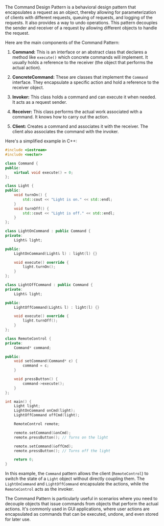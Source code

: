 The Command Design Pattern is a behavioral design pattern that encapsulates a request as an object, thereby allowing for parameterization of clients with different requests, queuing of requests, and logging of the requests. It also provides a way to undo operations. This pattern decouples the sender and receiver of a request by allowing different objects to handle the request.

Here are the main components of the Command Pattern:

1. **Command:** This is an interface or an abstract class that declares a method like `execute()` which concrete commands will implement. It usually holds a reference to the receiver (the object that performs the actual action).

2. **ConcreteCommand:** These are classes that implement the `Command` interface. They encapsulate a specific action and hold a reference to the receiver object.

3. **Invoker:** This class holds a command and can execute it when needed. It acts as a request sender.

4. **Receiver:** This class performs the actual work associated with a command. It knows how to carry out the action.

5. **Client:** Creates a command and associates it with the receiver. The client also associates the command with the invoker.

Here's a simplified example in C++:

```cpp
#include <iostream>
#include <vector>

class Command {
public:
    virtual void execute() = 0;
};

class Light {
public:
    void turnOn() {
        std::cout << "Light is on." << std::endl;
    }
    void turnOff() {
        std::cout << "Light is off." << std::endl;
    }
};

class LightOnCommand : public Command {
private:
    Light& light;

public:
    LightOnCommand(Light& l) : light(l) {}

    void execute() override {
        light.turnOn();
    }
};

class LightOffCommand : public Command {
private:
    Light& light;

public:
    LightOffCommand(Light& l) : light(l) {}

    void execute() override {
        light.turnOff();
    }
};

class RemoteControl {
private:
    Command* command;

public:
    void setCommand(Command* c) {
        command = c;
    }

    void pressButton() {
        command->execute();
    }
};

int main() {
    Light light;
    LightOnCommand onCmd(light);
    LightOffCommand offCmd(light);

    RemoteControl remote;

    remote.setCommand(&onCmd);
    remote.pressButton(); // Turns on the light

    remote.setCommand(&offCmd);
    remote.pressButton(); // Turns off the light

    return 0;
}
```

In this example, the `Command` pattern allows the client (`RemoteControl`) to switch the state of a `Light` object without directly coupling them. The `LightOnCommand` and `LightOffCommand` encapsulate the actions, while the `RemoteControl` acts as the invoker.

The Command Pattern is particularly useful in scenarios where you need to decouple objects that issue commands from objects that perform the actual actions. It's commonly used in GUI applications, where user actions are encapsulated as commands that can be executed, undone, and even stored for later use.
